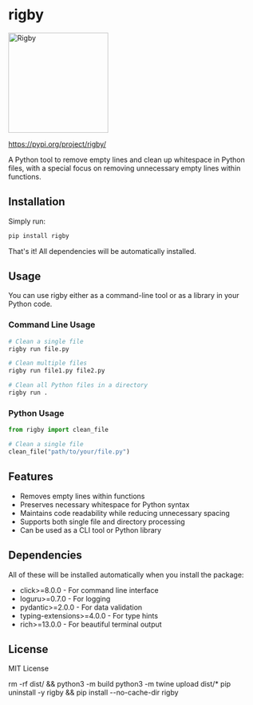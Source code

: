 # rigby

<img src="images/rigby.webp" alt="Rigby" width="200"/>

https://pypi.org/project/rigby/

A Python tool to remove empty lines and clean up whitespace in Python files, with a special focus on removing unnecessary empty lines within functions.

## Installation

Simply run:
```bash
pip install rigby
```

That's it! All dependencies will be automatically installed.

## Usage

You can use rigby either as a command-line tool or as a library in your Python code.

### Command Line Usage

```bash
# Clean a single file
rigby run file.py

# Clean multiple files
rigby run file1.py file2.py

# Clean all Python files in a directory
rigby run .
```

### Python Usage

```python
from rigby import clean_file

# Clean a single file
clean_file("path/to/your/file.py")
```

## Features

- Removes empty lines within functions
- Preserves necessary whitespace for Python syntax
- Maintains code readability while reducing unnecessary spacing
- Supports both single file and directory processing
- Can be used as a CLI tool or Python library

## Dependencies

All of these will be installed automatically when you install the package:
- click>=8.0.0 - For command line interface
- loguru>=0.7.0 - For logging
- pydantic>=2.0.0 - For data validation
- typing-extensions>=4.0.0 - For type hints
- rich>=13.0.0 - For beautiful terminal output

## License

MIT License

rm -rf dist/ && python3 -m build
python3 -m twine upload dist/*
pip uninstall -y rigby && pip install --no-cache-dir rigby